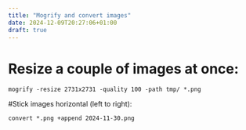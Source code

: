 ```yaml
---
title: "Mogrify and convert images"
date: 2024-12-09T20:27:06+01:00
draft: true
---
```


# Resize a couple of images at once:

```
mogrify -resize 2731x2731 -quality 100 -path tmp/ *.png
```

#Stick images horizontal (left to right): 

```
convert *.png +append 2024-11-30.png 
```
